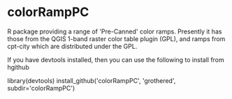 colorRampPC
===========

R package providing a range of 'Pre-Canned' color ramps. Presently it has those from the QGIS 1-band raster color table plugin (GPL), and ramps from cpt-city which are distributed under the GPL.


If you have devtools installed, then you can use the following to install from hgithub

library(devtools)
install_github('colorRampPC', 'grothered', subdir='colorRampPC')
